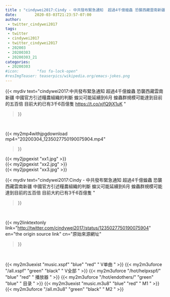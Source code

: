 ```yaml
---
title : "cindywei2017:Cindy - 中共發布緊急通知  超過4千億蝗蟲 恐襲西藏雲南新疆  中國官方引述糧農組織的判斷 蝗災可能延續到6月 蝗蟲群規模可能達到目前的五百倍 目前大約已有3千6百億隻 "
date:        2020-03-03T21:23:57-07:00
author:
 - twitter_cindywei2017
tags:
 - twitter
 - cindywei2017
 - twitter_cindywei2017
 - 202003
 - 20200303
 - 20200303_21
categories:
 - 20200303
#icon:        "fas fa-lock-open"
#resImgTeaser: teaserpics/wikipedia.org/emacs-jokes.png
---
```


{{< mydiv text="cindywei2017:中共發布緊急通知  超過4千億蝗蟲 恐襲西藏雲南新疆  中國官方引述糧農組織的判斷 蝗災可能延續到6月 蝗蟲群規模可能達到目前的五百倍 目前大約已有3千6百億隻 https://t.co/xjfQ9jX1uK "
>}}
<br>


{{< my2mp4withjpgdownload mp4="20200304_1235027750190075904.mp4"
>}}

{{< my2jpgexist "xx1.jpg" >}}<br>
{{< my2jpgexist "xx2.jpg" >}}<br>
{{< my2jpgexist "xx3.jpg" >}}<br>



{{< mydiv text="cindywei2017:Cindy - 中共發布緊急通知  超過4千億蝗蟲 恐襲西藏雲南新疆  中國官方引述糧農組織的判斷 蝗災可能延續到6月 蝗蟲群規模可能達到目前的五百倍 目前大約已有3千6百億隻 "
>}}
<br>

{{< my2linktextonly link="http://twitter.com/cindywei2017/status/1235027750190075904"
en="the origin source link" cn="原始來源網址"
>}}


<br>

{{< my2m3uexist "music.xspf"        "blue"   "red"    " V单曲 " >}} {{< my2m3uforce "/all.xspf"         "green"  "black"  " V全部 " >}} {{< my2m3uforce "/hot/helpxspf/"    "blue"   "red"    " 播放器 " >}} {{< my2m3uforce "/hot/endothers/"   "green"  "blue"   " 目录 " >}} {{< my2m3uexist "music.m3u8"        "blue"   "red"    " M1 " >}} {{< my2m3uforce "/all.m3u8"         "green"  "black"  " M2 " >}} 

